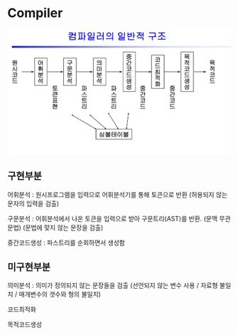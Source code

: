 # Compiler

<img src="./image/compiler.jpeg">

구현부분
-----
어휘분석 : 원시프로그램을 입력으로 어휘분석기를 통해 토큰으로 반환 (허용되지 않는 문자의 입력을 검출)

구문분석 : 어휘분석에서 나온 토큰을 입력으로 받아 구문트리(AST)를 반환. (문맥 무관 문법) (문법에 맞지 않는 문장을 검출)

중간코드생성 : 파스트리를 순회하면서 생성함


미구현부분
-----
의미분석 : 의미가 정의되지 않는 문장들을 검출 (선언되지 않는 변수 사용 / 자료형 불일치 / 매개변수의 갯수와 형의 불일치)

코드최적화

목적코드생성
